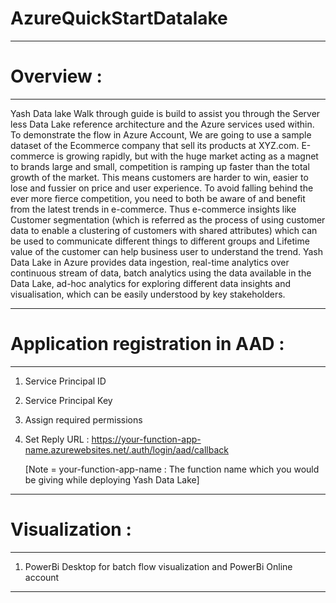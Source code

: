 # AzureQuickStartDatalake

--------------------------------------------------------------------------
# Overview :
--------------------------------------------------------------------------

Yash Data lake Walk through guide is build to assist you through the Server less Data Lake reference architecture and the Azure services used within. To demonstrate the flow in Azure Account, We are going to use a sample dataset of the Ecommerce company that sell its products at XYZ.com. E-commerce is growing rapidly, but with the huge market acting as a magnet to brands large and small, competition is ramping up faster than the total growth of the market. This means customers are harder to win, easier to lose and fussier on price and user experience. To avoid falling behind the ever more fierce competition, you need to both be aware of and benefit from the latest trends in e-commerce. Thus e-commerce insights like Customer segmentation (which is referred as the process of using customer data to enable a clustering of customers with shared attributes) which can be used to communicate different things to different groups and Lifetime value of the customer can help business user to understand the trend. Yash Data Lake in Azure provides data ingestion, real-time analytics over continuous stream of data, batch analytics using the data available in the Data Lake, ad-hoc analytics for exploring different data insights and visualisation, which can be easily understood by key stakeholders.

--------------------------------------------------------------------------
# Application registration in AAD :
--------------------------------------------------------------------------
1. Service Principal ID
2. Service Principal Key
3. Assign required permissions
4. Set Reply URL :
	https://your-function-app-name.azurewebsites.net/.auth/login/aad/callback
	
	[Note = your-function-app-name : The function name which you would be giving while deploying Yash Data Lake]
	
--------------------------------------------------------------------------
# Visualization :
--------------------------------------------------------------------------
1. PowerBi Desktop for batch flow visualization and PowerBi Online account
--------------------------------------------------------------------------

